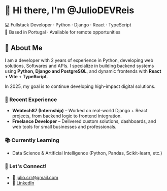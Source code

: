 # 👋 Hi there, I'm @JulioDEVReis

💻 Fullstack Developer · Python · Django · React · TypeScript  
📍 Based in Portugal · Available for remote opportunities  

## 🚀 About Me

I am a developer with 2 years of experience in Python, developing web solutions, Softwares and APIs. 
I specialize in building backend systems using **Python, Django and PostgreSQL**, and dynamic frontends with **React + Vite + TypeScript**.

In 2025, my goal is to continue developing high-impact digital solutions.

### 🔧 Recent Experience
- **Webtech87 (Internship)** – Worked on real-world Django + React projects, from backend logic to frontend integration.
- **Freelance Developer** – Delivered custom solutions, dashboards, and web tools for small businesses and professionals.

### 📚 Currently Learning
- Data Science & Artificial Intelligence (Python, Pandas, Scikit-learn, etc.)

### 🤝 Let's Connect!
- 📧 julio.crr@gmail.com
- 🔗 [LinkedIn](https://www.linkedin.com/in/julio-reis-dev)
